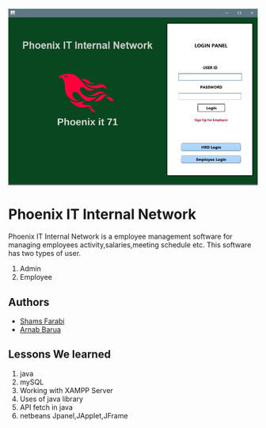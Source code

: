 
![Logo](https://raw.githubusercontent.com/this-is-shams/Phoenix-IT/main/image_2022-10-12_14-53-45.png)





# Phoenix IT Internal Network

Phoenix IT Internal Network is a employee management software for managing employees activity,salaries,meeting schedule etc.
This software has two types of user.
1. Admin
2. Employee
## Authors

- [Shams Farabi](https://github.com/this-is-shams)
- [Arnab Barua](https://www.facebook.com/arn.ab.790) 


## Lessons We learned

1. java
2. mySQL
3. Working with XAMPP Server
4. Uses of java library
5. API fetch in java
6. netbeans Jpanel,JApplet,JFrame
